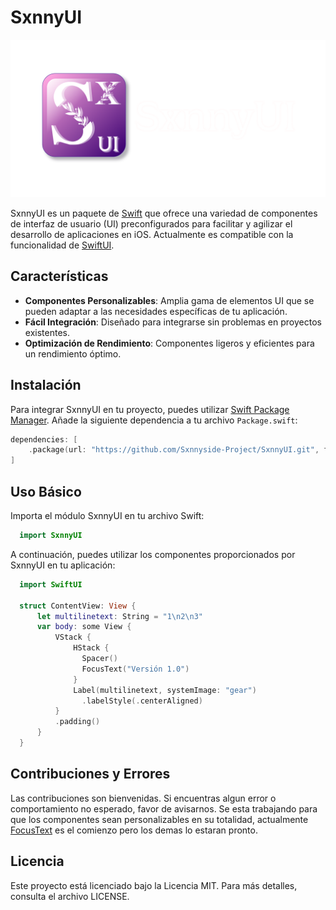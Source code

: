 # SxnnyUI

![SxnnyUI Logo](SxnnyUI.png)

SxnnyUI es un paquete de [Swift](https://www.swift.org/) que ofrece una variedad de componentes de interfaz de usuario (UI) preconfigurados para facilitar y agilizar el desarrollo de aplicaciones en iOS.
Actualmente es compatible con la funcionalidad de [SwiftUI](https://developer.apple.com/xcode/swiftui/).

## Características

- **Componentes Personalizables**: Amplia gama de elementos UI que se pueden adaptar a las necesidades específicas de tu aplicación.
- **Fácil Integración**: Diseñado para integrarse sin problemas en proyectos existentes.
- **Optimización de Rendimiento**: Componentes ligeros y eficientes para un rendimiento óptimo.

## Instalación

Para integrar SxnnyUI en tu proyecto, puedes utilizar [Swift Package Manager](https://swift.org/package-manager/). Añade la siguiente dependencia a tu archivo `Package.swift`:

```swift
dependencies: [
    .package(url: "https://github.com/Sxnnyside-Project/SxnnyUI.git", from: "1.0.0")
]
```

## Uso Básico

Importa el módulo SxnnyUI en tu archivo Swift:

```swift
  import SxnnyUI
```

A continuación, puedes utilizar los componentes proporcionados por SxnnyUI en tu aplicación:

```swift
  import SwiftUI

  struct ContentView: View {
      let multilinetext: String = "1\n2\n3"
      var body: some View {
          VStack {
              HStack {
                Spacer()
                FocusText("Versión 1.0")
              }
              Label(multilinetext, systemImage: "gear")
                .labelStyle(.centerAligned)
          }
          .padding()
      }
  }
```

## Contribuciones y Errores

Las contribuciones son bienvenidas. Si encuentras algun error o comportamiento no esperado, favor de avisarnos.
Se esta trabajando para que los componentes sean personalizables en su totalidad, actualmente [FocusText](Sources/SxnnyUI/Labels/FocusText.swift) es el comienzo pero los demas lo estaran pronto.

## Licencia

Este proyecto está licenciado bajo la Licencia MIT. Para más detalles, consulta el archivo LICENSE.
